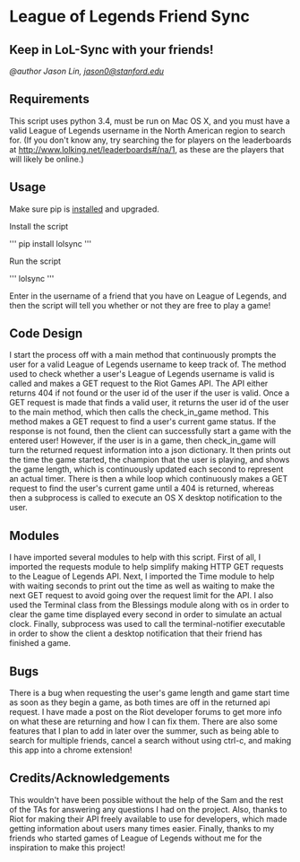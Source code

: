 # League of Legends Friend Sync

## Keep in LoL-Sync with your friends!

*@author Jason Lin, jason0@stanford.edu*

## Requirements

This script uses python 3.4, must be run on Mac OS X, and you must have
a valid League of Legends username in the North American region to search for. 
(If you don't know any, try searching the for players on the leaderboards at 
http://www.lolking.net/leaderboards#/na/1, as these are the players that will likely
be online.)

## Usage

Make sure pip is [installed](https://pip.pypa.io/en/stable/installing/) and upgraded.

Install the script

'''
pip install lolsync
'''

Run the script

'''
lolsync
'''

Enter in the username of a friend that you have on League of Legends, and then the script 
will tell you whether or not they are free to play a game!

## Code Design

I start the process off with a main method that continuously prompts the user for 
a valid League of Legends username to keep track of. The method used to check whether
a user's League of Legends username is valid is called and makes a GET request to the
Riot Games API. The API either returns 404 if not found or the user id of the user if
the user is valid. Once a GET request is made that finds a valid user, it returns the 
user id of the user to the main method, which then calls the check_in_game method. 
This method makes a GET request to find a user's current game status. If the response 
is not found, then the client can successfully start a game with the entered user! 
However, if the user is in a game, then check_in_game will turn the returned request 
information into a json dictionary. It then prints out the time the game started, the 
champion that the user is playing, and shows the game length, which is continuously 
updated each second to represent an actual timer. There is then a while loop which 
continuously makes a GET request to find the user's current game until a 404 is returned, 
whereas then a subprocess is called to execute an OS X desktop notification to the user.

## Modules

I have imported several modules to help with this script. First of all, I imported
the requests module to help simplify making HTTP GET requests to the League of Legends
API. Next, I imported the Time module to help with waiting seconds to print out the
time as well as waiting to make the next GET request to avoid going over the request
limit for the API. I also used the Terminal class from the Blessings module along with
os in order to clear the game time displayed every second in order to simulate an actual 
clock. Finally, subprocess was used to call the terminal-notifier executable in order
to show the client a desktop notification that their friend has finished a game.

## Bugs

There is a bug when requesting the user's game length and game start time as soon as they
begin a game, as both times are off in the returned api request. I have made a post on
the Riot developer forums to get more info on what these are returning and how I can fix
them. There are also some features that I plan to add in later over the summer, such as 
being able to search for multiple friends, cancel a search without using ctrl-c, and 
making this app into a chrome extension!

## Credits/Acknowledgements

This wouldn't have been possible without the help of the Sam and the rest of the TAs for
answering any questions I had on the project. Also, thanks to Riot for making their API
freely available to use for developers, which made getting information about users
many times easier. Finally, thanks to my friends who started games of League of Legends
without me for the inspiration to make this project!
